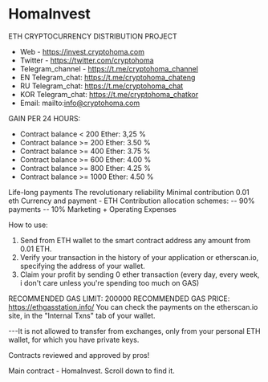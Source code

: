 # HomaInvest
ETH CRYPTOCURRENCY DISTRIBUTION PROJECT

- Web              - https://invest.cryptohoma.com
- Twitter          - https://twitter.com/cryptohoma
- Telegram_channel - https://t.me/cryptohoma_channel
- EN  Telegram_chat: https://t.me/cryptohoma_chateng
- RU  Telegram_chat: https://t.me/cryptohoma_chat
- KOR Telegram_chat: https://t.me/cryptohoma_chatkor
- Email:             mailto:info@cryptohoma.com


GAIN PER 24 HOURS:
 - Contract balance  < 200 Ether: 3,25 %
 - Contract balance >= 200 Ether: 3.50 %
 - Contract balance >= 400 Ether: 3.75 %
 - Contract balance >= 600 Ether: 4.00 %
 - Contract balance >= 800 Ether: 4.25 %
 - Contract balance >= 1000 Ether: 4.50 %


Life-long payments
The revolutionary reliability
Minimal contribution 0.01 eth
Currency and payment - ETH
Contribution allocation schemes:
  -- 90% payments
  -- 10% Marketing + Operating Expenses


How to use:
  1. Send from ETH wallet to the smart contract address
     any amount from 0.01 ETH.
  2. Verify your transaction in the history of your application or etherscan.io, specifying the address
     of your wallet.
  3. Claim your profit by sending 0 ether transaction (every day, every week, i don't care unless you're
      spending too much on GAS)


 RECOMMENDED GAS LIMIT: 200000
 RECOMMENDED GAS PRICE: https://ethgasstation.info/
 You can check the payments on the etherscan.io site, in the "Internal Txns" tab of your wallet.

 ---It is not allowed to transfer from exchanges, only from your personal ETH wallet, for which you
 have private keys.

 Contracts reviewed and approved by pros!

 Main contract - HomaInvest. Scroll down to find it.
